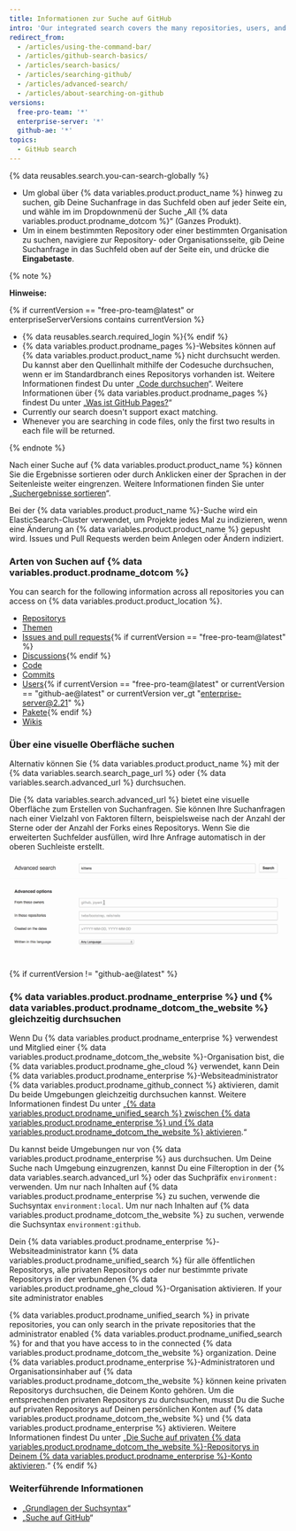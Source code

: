 ```yaml
---
title: Informationen zur Suche auf GitHub
intro: 'Our integrated search covers the many repositories, users, and lines of code on {% data variables.product.product_name %}.'
redirect_from:
  - /articles/using-the-command-bar/
  - /articles/github-search-basics/
  - /articles/search-basics/
  - /articles/searching-github/
  - /articles/advanced-search/
  - /articles/about-searching-on-github
versions:
  free-pro-team: '*'
  enterprise-server: '*'
  github-ae: '*'
topics:
  - GitHub search
---
```


{% data reusables.search.you-can-search-globally %}

- Um global über {% data variables.product.product_name %} hinweg zu suchen, gib Deine Suchanfrage in das Suchfeld oben auf jeder Seite ein, und wähle im im Dropdownmenü der Suche „All {% data variables.product.prodname_dotcom %}“ (Ganzes Produkt).
- Um in einem bestimmten Repository oder einer bestimmten Organisation zu suchen, navigiere zur Repository- oder Organisationsseite, gib Deine Suchanfrage in das Suchfeld oben auf der Seite ein, und drücke die **Eingabetaste**.

{% note %}

**Hinweise:**

{% if currentVersion == "free-pro-team@latest" or enterpriseServerVersions contains currentVersion %}
- {% data reusables.search.required_login %}{% endif %}
- {% data variables.product.prodname_pages %}-Websites können auf {% data variables.product.product_name %} nicht durchsucht werden. Du kannst aber den Quellinhalt mithilfe der Codesuche durchsuchen, wenn er im Standardbranch eines Repositorys vorhanden ist. Weitere Informationen findest Du unter „[Code durchsuchen](/articles/searching-code)“. Weitere Informationen über {% data variables.product.prodname_pages %} findest Du unter „[Was ist GitHub Pages?](/articles/what-is-github-pages/)“
- Currently our search doesn't support exact matching.
- Whenever you are searching in code files, only the first two results in each file will be returned.

{% endnote %}

Nach einer Suche auf {% data variables.product.product_name %} können Sie die Ergebnisse sortieren oder durch Anklicken einer der Sprachen in der Seitenleiste weiter eingrenzen. Weitere Informationen finden Sie unter „[Suchergebnisse sortieren](/articles/sorting-search-results)“.

Bei der {% data variables.product.product_name %}-Suche wird ein ElasticSearch-Cluster verwendet, um Projekte jedes Mal zu indizieren, wenn eine Änderung an {% data variables.product.product_name %} gepusht wird. Issues und Pull Requests werden beim Anlegen oder Ändern indiziert.

### Arten von Suchen auf {% data variables.product.prodname_dotcom %}

You can search for the following information across all repositories you can access on {% data variables.product.product_location %}.

- [Repositorys](/articles/searching-for-repositories)
- [Themen](/articles/searching-topics)
- [Issues and pull requests](/articles/searching-issues-and-pull-requests){% if currentVersion == "free-pro-team@latest" %}
- [Discussions](/github/searching-for-information-on-github/searching-discussions){% endif %}
- [Code](/articles/searching-code)
- [Commits](/articles/searching-commits)
- [Users](/articles/searching-users){% if currentVersion == "free-pro-team@latest" or currentVersion == "github-ae@latest"  or currentVersion ver_gt "enterprise-server@2.21" %}
- [Pakete](/github/searching-for-information-on-github/searching-for-packages){% endif %}
- [Wikis](/articles/searching-wikis)

### Über eine visuelle Oberfläche suchen

Alternativ können Sie {% data variables.product.product_name %} mit der {% data variables.search.search_page_url %} oder {% data variables.search.advanced_url %} durchsuchen.

Die {% data variables.search.advanced_url %} bietet eine visuelle Oberfläche zum Erstellen von Suchanfragen. Sie können Ihre Suchanfragen nach einer Vielzahl von Faktoren filtern, beispielsweise nach der Anzahl der Sterne oder der Anzahl der Forks eines Repositorys. Wenn Sie die erweiterten Suchfelder ausfüllen, wird Ihre Anfrage automatisch in der oberen Suchleiste erstellt.

![Erweiterte Suche](/assets/images/help/search/advanced_search_demo.gif)

{% if currentVersion != "github-ae@latest" %}
### {% data variables.product.prodname_enterprise %} und {% data variables.product.prodname_dotcom_the_website %} gleichzeitig durchsuchen

Wenn Du {% data variables.product.prodname_enterprise %} verwendest und Mitglied einer {% data variables.product.prodname_dotcom_the_website %}-Organisation bist, die {% data variables.product.prodname_ghe_cloud %} verwendet, kann Dein {% data variables.product.prodname_enterprise %}-Websiteadministrator {% data variables.product.prodname_github_connect %} aktivieren, damit Du beide Umgebungen gleichzeitig durchsuchen kannst. Weitere Informationen findest Du unter „[{% data variables.product.prodname_unified_search %} zwischen {% data variables.product.prodname_enterprise %} und {% data variables.product.prodname_dotcom_the_website %} aktivieren](/enterprise/admin/guides/developer-workflow/enabling-unified-search-between-github-enterprise-server-and-github-com).“

Du kannst beide Umgebungen nur von {% data variables.product.prodname_enterprise %} aus durchsuchen. Um Deine Suche nach Umgebung einzugrenzen, kannst Du eine Filteroption in der {% data variables.search.advanced_url %} oder das Suchpräfix `environment:` verwenden. Um nur nach Inhalten auf {% data variables.product.prodname_enterprise %} zu suchen, verwende die Suchsyntax `environment:local`. Um nur nach Inhalten auf {% data variables.product.prodname_dotcom_the_website %} zu suchen, verwende die Suchsyntax `environment:github`.

Dein {% data variables.product.prodname_enterprise %}-Websiteadministrator kann {% data variables.product.prodname_unified_search %} für alle öffentlichen Repositorys, alle privaten Repositorys oder nur bestimmte private Repositorys in der verbundenen {% data variables.product.prodname_ghe_cloud %}-Organisation aktivieren.
If your site administrator enables

{% data variables.product.prodname_unified_search %} in private repositories, you can only search in the private repositories that the administrator enabled {% data variables.product.prodname_unified_search %} for and that you have access to in the connected {% data variables.product.prodname_dotcom_the_website %} organization. Deine {% data variables.product.prodname_enterprise %}-Administratoren und Organisationsinhaber auf {% data variables.product.prodname_dotcom_the_website %} können keine privaten Repositorys durchsuchen, die Deinem Konto gehören. Um die entsprechenden privaten Repositorys zu durchsuchen, musst Du die Suche auf privaten Repositorys auf Deinen persönlichen Konten auf {% data variables.product.prodname_dotcom_the_website %} und {% data variables.product.prodname_enterprise %} aktivieren. Weitere Informationen findest Du unter „[Die Suche auf privaten {% data variables.product.prodname_dotcom_the_website %}-Repositorys in Deinem {% data variables.product.prodname_enterprise %}-Konto aktivieren](/articles/enabling-private-github-com-repository-search-in-your-github-enterprise-server-account).“
{% endif %}

### Weiterführende Informationen

- „[Grundlagen der Suchsyntax](/articles/understanding-the-search-syntax)“
- „[Suche auf GitHub](/articles/searching-on-github)“
